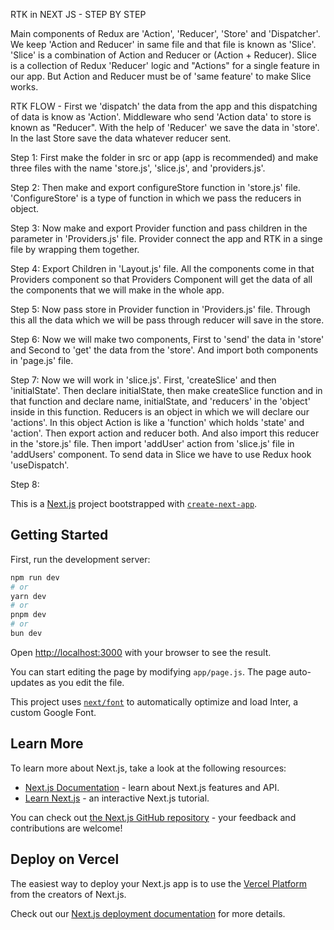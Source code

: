 RTK in NEXT JS - STEP BY STEP

Main components of Redux are 'Action', 'Reducer', 'Store' and 'Dispatcher'. We keep 'Action and Reducer' in same file and that file is known as 'Slice'. 'Slice' is a combination of Action and Reducer or (Action + Reducer). Slice is a collection of Redux 'Reducer' logic and "Actions" for a single feature in our app. But Action and Reducer must be of 'same feature' to make Slice works.

RTK FLOW - First we 'dispatch' the data from the app and this dispatching of data is know as 'Action'. Middleware who send 'Action data' to store is known as "Reducer". With the help of 'Reducer' we save the data in 'store'. In the last Store save the data whatever reducer sent.

Step 1: First make the folder in src or app (app is recommended) and make three files with the name 'store.js', 'slice.js', and 'providers.js'.

Step 2: Then make and export configureStore function in 'store.js' file. 'ConfigureStore' is a type of function in which we pass the reducers in object.

Step 3: Now make and export Provider function and pass children in the parameter in 'Providers.js' file. Provider connect the app and RTK in a singe file by wrapping them together.

Step 4: Export Children in 'Layout.js' file. All the components come in that Providers component so that Providers Component will get the data of all the components that we will make in the whole app.

Step 5: Now pass store in Provider function in 'Providers.js' file. Through this all the data which we will be pass through reducer will save in the store.

Step 6: Now we will make two components, First to 'send' the data in 'store' and Second to 'get' the data from the 'store'. And import both components in 'page.js' file.

Step 7: Now we will work in 'slice.js'. First, 'createSlice' and then 'initialState'. Then declare initialState, then make createSlice function and in that function and declare name, initialState, and 'reducers' in the 'object' inside in this function. Reducers is an object in which we will declare our 'actions'. In this object Action is like a 'function' which holds 'state' and 'action'. Then export action and reducer both. And also import this reducer in the 'store.js' file. Then import 'addUser' action from 'slice.js' file in 'addUsers' component. To send data in Slice we have to use Redux hook 'useDispatch'.

Step 8:

This is a [Next.js](https://nextjs.org/) project bootstrapped with [`create-next-app`](https://github.com/vercel/next.js/tree/canary/packages/create-next-app).

## Getting Started

First, run the development server:

```bash
npm run dev
# or
yarn dev
# or
pnpm dev
# or
bun dev
```

Open [http://localhost:3000](http://localhost:3000) with your browser to see the result.

You can start editing the page by modifying `app/page.js`. The page auto-updates as you edit the file.

This project uses [`next/font`](https://nextjs.org/docs/basic-features/font-optimization) to automatically optimize and load Inter, a custom Google Font.

## Learn More

To learn more about Next.js, take a look at the following resources:

- [Next.js Documentation](https://nextjs.org/docs) - learn about Next.js features and API.
- [Learn Next.js](https://nextjs.org/learn) - an interactive Next.js tutorial.

You can check out [the Next.js GitHub repository](https://github.com/vercel/next.js/) - your feedback and contributions are welcome!

## Deploy on Vercel

The easiest way to deploy your Next.js app is to use the [Vercel Platform](https://vercel.com/new?utm_medium=default-template&filter=next.js&utm_source=create-next-app&utm_campaign=create-next-app-readme) from the creators of Next.js.

Check out our [Next.js deployment documentation](https://nextjs.org/docs/deployment) for more details.
